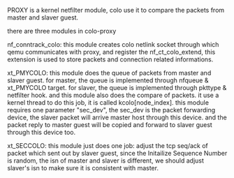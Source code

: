 PROXY is a kernel netfilter module, colo use it to compare the packets from master and slaver guest.

there are three modules in colo-proxy

nf_conntrack_colo:
this module creates colo netlink socket through which qemu communicates with proxy,
and register the nf_ct_colo_extend, this extension is used to store packets and
connection related informations.

xt_PMYCOLO:
this module does the queue of packets from master and slaver guest.
for master, the queue is implemented through nfqueue & xt_PMYCOLO target.
for slaver, the queue is implemented through pkttype & netfilter hook.
and this module also does the compare of packets. it use a kernel thread to
do this job, it is called kcolo[node_index].
this module requires one parameter "sec_dev", the sec_dev is the packet forwarding
device, the slaver packet will arrive master host through this device. and the packet
reply to master guest will be copied and forward to slaver guest through this device too.


xt_SECCOLO:
this module just does one job: adjust the tcp seq/ack of packet which sent out by
slaver guest, since the Initailize Sequence Number is random, the isn of master and
slaver is different, we should adjust slaver's isn to make sure it is consistent with
master.
